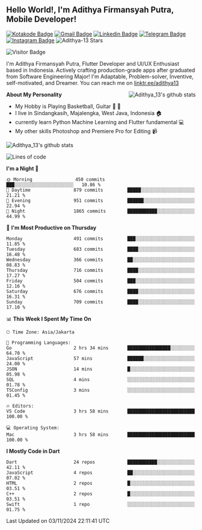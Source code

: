 
## Hello World!, I'm Adithya Firmansyah Putra, Mobile Developer!

[![Kotakode Badge](https://img.shields.io/badge/-Kotakode-green?style=plastic&logo=Kotakode&link=https://kotakode.com/users/527/adithya-13)](https://kotakode.com/users/527/adithya-13)
[![Gmail Badge](https://img.shields.io/badge/-Gmail-white?style=plastic&logo=Gmail&link=mailto:aditputrafirmansyah@gmail.com)](mailto:aditputrafirmansyah@gmail.com)
[![Linkedin Badge](https://img.shields.io/badge/-LinkedIn-blue?style=plastic&logo=Linkedin&link=https://www.linkedin.com/in/aditputrafirmansyah/)](https://www.linkedin.com/in/aditputrafirmansyah/) 
[![Telegram Badge](https://img.shields.io/badge/-Telegram-blue?style=plastic&logo=telegram&link=https://t.me/Adithya_13)](https://t.me/Adithya_13) 
[![Instagram Badge](https://img.shields.io/badge/-Instagram-white?style=plastic&logo=instagram&link=https://www.instagram.com/adithya_firmansyahputra/)](https://www.instagram.com/adithya_firmansyahputra/)
![Adithya-13 Stars](https://img.shields.io/github/stars/Adithya-13?affiliations=OWNER&style=social)

![Visitor Badge](https://visitor-badge.laobi.icu/badge?page_id=Adithya-13.Adithya-13)

I'm Adithya Firmansyah Putra, Flutter Developer and UI/UX Enthusiast based in Indonesia. Actively crafting production-grade apps after graduated from Software Engineering Major! I'm Adaptable, Problem-solver, Inventive, self-motivated, and Dreamer. You can reach me on [linktr.ee/adithya13](https://linktr.ee/adithya13)

<img align="right" alt="Adithya_13's github stats" src="https://github-readme-stats.vercel.app/api/top-langs/?username=Adithya-13&theme=radical&show_icons=true&hide_border=true&line_height=24"/>

**About My Personality**

- My Hobby is Playing Basketball, Guitar :basketball: :guitar: 
- I live in Sindangkasih, Majalengka, West Java, Indonesia :house:
- currently learn Python Machine Learning and Flutter fundamental :computer:
- My other skills Photoshop and Premiere Pro for Editing :video_camera:

<img alt="Adithya_13's github stats" src="https://github-readme-stats.vercel.app/api?username=Adithya-13&count_private=true&show_icons=true&hide_border=true&include_all_commits=true&line_height=24&theme=radical"/>

<!--START_SECTION:waka-->
![Lines of code](https://img.shields.io/badge/From%20Hello%20World%20I%27ve%20Written-2.3%20million%20lines%20of%20code-blue)

**I'm a Night 🦉** 

```text
🌞 Morning                450 commits         ███░░░░░░░░░░░░░░░░░░░░░░   10.86 % 
🌆 Daytime                879 commits         █████░░░░░░░░░░░░░░░░░░░░   21.21 % 
🌃 Evening                951 commits         ██████░░░░░░░░░░░░░░░░░░░   22.94 % 
🌙 Night                  1865 commits        ███████████░░░░░░░░░░░░░░   44.99 % 
```
📅 **I'm Most Productive on Thursday** 

```text
Monday                   491 commits         ███░░░░░░░░░░░░░░░░░░░░░░   11.85 % 
Tuesday                  683 commits         ████░░░░░░░░░░░░░░░░░░░░░   16.48 % 
Wednesday                366 commits         ██░░░░░░░░░░░░░░░░░░░░░░░   08.83 % 
Thursday                 716 commits         ████░░░░░░░░░░░░░░░░░░░░░   17.27 % 
Friday                   504 commits         ███░░░░░░░░░░░░░░░░░░░░░░   12.16 % 
Saturday                 676 commits         ████░░░░░░░░░░░░░░░░░░░░░   16.31 % 
Sunday                   709 commits         ████░░░░░░░░░░░░░░░░░░░░░   17.10 % 
```


📊 **This Week I Spent My Time On** 

```text
🕑︎ Time Zone: Asia/Jakarta

💬 Programming Languages: 
Go                       2 hrs 34 mins       ████████████████░░░░░░░░░   64.70 % 
JavaScript               57 mins             ██████░░░░░░░░░░░░░░░░░░░   24.00 % 
JSON                     14 mins             █░░░░░░░░░░░░░░░░░░░░░░░░   05.98 % 
SQL                      4 mins              ░░░░░░░░░░░░░░░░░░░░░░░░░   01.78 % 
TSConfig                 3 mins              ░░░░░░░░░░░░░░░░░░░░░░░░░   01.45 % 

🔥 Editors: 
VS Code                  3 hrs 58 mins       █████████████████████████   100.00 % 

💻 Operating System: 
Mac                      3 hrs 58 mins       █████████████████████████   100.00 % 
```

**I Mostly Code in Dart** 

```text
Dart                     24 repos            ███████████░░░░░░░░░░░░░░   42.11 % 
JavaScript               4 repos             ██░░░░░░░░░░░░░░░░░░░░░░░   07.02 % 
HTML                     2 repos             █░░░░░░░░░░░░░░░░░░░░░░░░   03.51 % 
C++                      2 repos             █░░░░░░░░░░░░░░░░░░░░░░░░   03.51 % 
Swift                    1 repo              ░░░░░░░░░░░░░░░░░░░░░░░░░   01.75 % 
```




 Last Updated on 03/11/2024 22:11:41 UTC
<!--END_SECTION:waka-->
